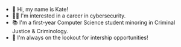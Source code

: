 - 👋 Hi, my name is Kate!
- 🕵️‍♀️ I'm interested in a career in cybersecurity.
- 📚 I'm a first-year Computer Science student minoring in Criminal Justice & Criminology.
- 🌺 I'm always on the lookout for intership opportunities!


<!---
katemaili/katemaili is a ✨ special ✨ repository because its `README.md` (this file) appears on your GitHub profile.
You can click the Preview link to take a look at your changes.
--->
